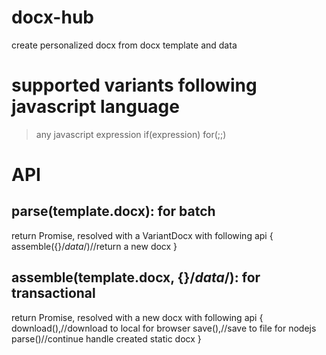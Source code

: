 # docx-hub
create personalized docx from docx template and data

# supported variants following javascript language
> any javascript expression
> if(expression)
> for(;;)

# API
## parse(template.docx): for batch
return Promise, resolved with a VariantDocx with following api
{
	assemble({}/*data*/)//return a new docx
}

## assemble(template.docx, {}/*data*/): for transactional
return Promise, resolved with a new docx with following api
{
	download(),//download to local for browser
	save(),//save to file for nodejs
	parse()//continue handle created static docx
}
